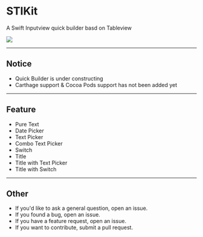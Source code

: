 # STIKit
 A Swift Inputview quick builder basd on Tableview



![](https://travis-ci.com/MacsedProtoss/STIKit.svg?token=RNkZyURSuEmMZxmH4HQj&branch=master)

---

## Notice

- Quick Builder is under constructing
- Carthage support & Cocoa Pods support has not been added yet

---

## Feature

- Pure Text 
- Date Picker
- Text Picker
- Combo Text Picker
- Switch
- Title
- Title with Text Picker
- Title with Switch

---

## Other

- If you'd like to ask a general question, open an issue.
- If you found a bug, open an issue.
- If you have a feature request, open an issue.
- If you want to contribute, submit a pull request.